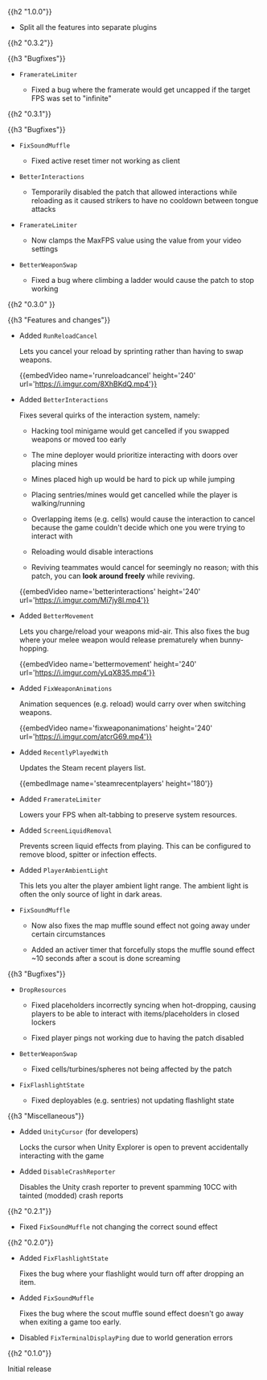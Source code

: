 {{h2 "1.0.0"}}

- Split all the features into separate plugins

{{h2 "0.3.2"}}

{{h3 "Bugfixes"}}

- `FramerateLimiter`

    - Fixed a bug where the framerate would get uncapped if the target FPS was set to "infinite"

{{h2 "0.3.1"}}

{{h3 "Bugfixes"}}

- `FixSoundMuffle`

    - Fixed active reset timer not working as client

- `BetterInteractions`

    - Temporarily disabled the patch that allowed interactions while reloading as it caused strikers to have no cooldown between tongue attacks

- `FramerateLimiter`

    - Now clamps the MaxFPS value using the value from your video settings

- `BetterWeaponSwap`

    - Fixed a bug where climbing a ladder would cause the patch to stop working

{{h2 "0.3.0" }}

{{h3 "Features and changes"}}

- Added `RunReloadCancel`

    Lets you cancel your reload by sprinting rather than having to swap weapons.

    {{embedVideo name='runreloadcancel' height='240' url='https://i.imgur.com/8XhBKdQ.mp4'}}

- Added `BetterInteractions`

    Fixes several quirks of the interaction system, namely:

    - Hacking tool minigame would get cancelled if you swapped weapons or moved too early

    - The mine deployer would prioritize interacting with doors over placing mines

    - Mines placed high up would be hard to pick up while jumping

    - Placing sentries/mines would get cancelled while the player is walking/running

    - Overlapping items (e.g. cells) would cause the interaction to cancel because the game couldn't decide which one you were trying to interact with

    - Reloading would disable interactions

    - Reviving teammates would cancel for seemingly no reason; with this patch, you can **look around freely** while reviving.

    {{embedVideo name='betterinteractions' height='240' url='https://i.imgur.com/Mi7jy8l.mp4'}}

- Added `BetterMovement`

    Lets you charge/reload your weapons mid-air. This also fixes the bug where your melee weapon would release prematurely when bunny-hopping.

    {{embedVideo name='bettermovement' height='240' url='https://i.imgur.com/yLqX835.mp4'}}

- Added `FixWeaponAnimations`

    Animation sequences (e.g. reload) would carry over when switching weapons.

    {{embedVideo name='fixweaponanimations' height='240' url='https://i.imgur.com/atcrG69.mp4'}}

- Added `RecentlyPlayedWith`

    Updates the Steam recent players list.

    {{embedImage name='steamrecentplayers' height='180'}}

- Added `FramerateLimiter`

    Lowers your FPS when alt-tabbing to preserve system resources.

- Added `ScreenLiquidRemoval`

    Prevents screen liquid effects from playing. This can be configured to remove blood, spitter or infection effects.

- Added `PlayerAmbientLight`

    This lets you alter the player ambient light range. The ambient light is often the only source of light in dark areas.

- `FixSoundMuffle`

    - Now also fixes the map muffle sound effect not going away under certain circumstances

    - Added an activer timer that forcefully stops the muffle sound effect ~10 seconds after a scout is done screaming

{{h3 "Bugfixes"}}

- `DropResources`

    - Fixed placeholders incorrectly syncing when hot-dropping, causing players to be able to interact with items/placeholders in closed lockers

    - Fixed player pings not working due to having the patch disabled

- `BetterWeaponSwap`

    - Fixed cells/turbines/spheres not being affected by the patch

- `FixFlashlightState`

    - Fixed deployables (e.g. sentries) not updating flashlight state

{{h3 "Miscellaneous"}}

- Added `UnityCursor` (for developers)

    Locks the cursor when Unity Explorer is open to prevent accidentally interacting with the game

- Added `DisableCrashReporter`

    Disables the Unity crash reporter to prevent spamming 10CC with tainted (modded) crash reports

{{h2 "0.2.1"}}

- Fixed `FixSoundMuffle` not changing the correct sound effect

{{h2 "0.2.0"}}

- Added `FixFlashlightState`

    Fixes the bug where your flashlight would turn off after dropping an item.

- Added `FixSoundMuffle`

    Fixes the bug where the scout muffle sound effect doesn't go away when exiting a game too early.

- Disabled `FixTerminalDisplayPing` due to world generation errors

{{h2 "0.1.0"}}

Initial release
